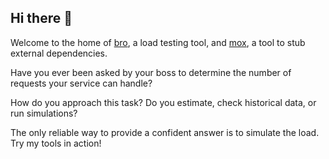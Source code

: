 ## Hi there 👋

Welcome to the home of [bro](https://github.com/lameaux/bro), a load testing tool, and [mox](https://github.com/lameaux/mox), a tool to stub external dependencies. 

Have you ever been asked by your boss to determine the number of requests your service can handle?

How do you approach this task? Do you estimate, check historical data, or run simulations?

The only reliable way to provide a confident answer is to simulate the load. Try my tools in action!



<!--
**lameaux/lameaux** is a ✨ _special_ ✨ repository because its `README.md` (this file) appears on your GitHub profile.

Here are some ideas to get you started:

- 🔭 I’m currently working on ...
- 🌱 I’m currently learning ...
- 👯 I’m looking to collaborate on ...
- 🤔 I’m looking for help with ...
- 💬 Ask me about ...
- 📫 How to reach me: ...
- 😄 Pronouns: ...
- ⚡ Fun fact: ...
-->
